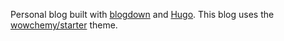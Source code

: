 Personal blog built with [blogdown](https://github.com/rstudio/blogdown) and [Hugo](https://gohugo.io/). This blog uses the [wowchemy/starter](https://github.com/wowchemy/starter-blog) theme. 


